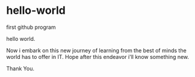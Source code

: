 # hello-world
first github program

hello world.

Now i embark on this new journey of learning from the best of minds the world has to offer in IT. Hope after this endeavor i'll know something new.

Thank You.
